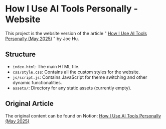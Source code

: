 # How I Use AI Tools Personally - Website

This project is the website version of the article " [How I Use AI Tools Personally (May 2025)](https://joe-ai.pages.dev/) " by Joe Hu.

## Structure

- `index.html`: The main HTML file.
- `css/style.css`: Contains all the custom styles for the website.
- `js/script.js`: Contains JavaScript for theme switching and other dynamic functionalities.
- `assets/`: Directory for any static assets (currently empty).

## Original Article

The original content can be found on Notion: [How I Use AI Tools Personally (May 2025)](https://hubeiqiao.notion.site/how-i-use-ai-tools-personally?pvs=4) 
